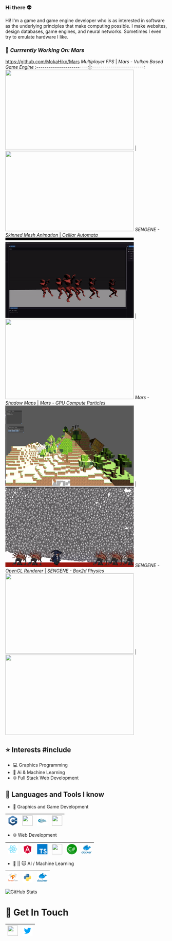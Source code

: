 ### Hi there :alien:

<!--
**tic-tacs/tic-tacs** is a ✨ _special_ ✨ repository because its `README.md` (this file) appears on your GitHub profile.

Here are some ideas to get you started:

- 🔭 I’m currently working on ...
- 🌱 I’m currently learning ...
- 👯 I’m looking to collaborate on ...
- 🤔 I’m looking for help with ...
- 💬 Ask me about ...
- 📫 How to reach me: ...
- 😄 Pronouns: ...
- ⚡ Fun fact: ...
-->

Hi! I'm a game and game engine developer who is as interested in software as the underlying principles that make computing possible. I make websites, design databases, game engines, and neural networks. Sometimes I even try to emulate hardware I like. 

### :pushpin: *Currrently Working On: Mars*
https://github.com/MokaHiko/Mars
<em>Multiplayer FPS</em>             | <em>Mars - Vulkan Based Game Engine</em>
:-------------------------:|:-------------------------:
<img src="https://github.com/tic-tacs/Ricochet/blob/main/DemoGIFS/CombatDemo.gif" width="400" height="250"> |  <img src="https://github.com/MokaHiko/Mars/raw/master/demo_gifs/mesh_demo.gif" width="400" height="250">
<em>SENGENE - Skinned Mesh Animation</em>             | <em>Celllar Automata</em>
<img src="https://github.com/MokaHiko/SENGENE/blob/main/SGE_DOCS/Gifs/dancing.gif?raw=true" width="400" height="250"> |  <img src="https://github.com/tic-tacs/AutomataEngine/raw/main/gifs/AutomataDemo.gif?raw=true" width="400" height="250">
<em>Mars - Shadow Maps</em>             | <em>Mars - GPU Compute Particles</em>
<img src="https://github.com/MokaHiko/Mars/blob/master/demo_gifs/Shadows.gif?raw=true" width="400" height="250"> |  <img src="https://github.com/MokaHiko/Mars/blob/master/demo_gifs/Gpu%20Compute%20And%202D%20Sprite%20Rendering.gif?raw=true" width="400" height="250">
<em>SENGENE - OpenGL Renderer</em>             | <em>SENGENE - Box2d Physics</em>
<img src="https://github.com/MokaHiko/SENGENE/blob/main/SGE_DOCS/Gifs/first.gif?raw=true" width="400" height="250"> |  <img src="https://github.com/tic-tacs/SENGENE/raw/2D/Docs/Gifs/box2D_demo.gif?raw=true" width="400" height="250">

## :star: Interests #include
 - :computer: Graphics Programming 
 - :crystal_ball: Ai & Machine Learning
 - :globe_with_meridians: Full Stack Web Development

## :hammer: Languages and Tools I know
- :crystal_ball: Graphics and Game Development

 <img height="32" width="32" src="https://raw.githubusercontent.com/github/explore/180320cffc25f4ed1bbdfd33d4db3a66eeeeb358/topics/cpp/cpp.png" /> | <img height="32" width="32" src="https://raw.githubusercontent.com/SaschaWillems/Vulkan/master/images/vulkanlogoscene.png" />  | <img height="32" width="32" src="https://raw.githubusercontent.com/github/explore/80688e429a7d4ef2fca1e82350fe8e3517d3494d/topics/opengl/opengl.png" /> | <img height="32" width="32" src="https://i.redd.it/tu3gt6ysfxq71.png" />  | 
| :---:         |     :---:      |      :---:  |  :---:    
- :globe_with_meridians: Web Development

| <img height="32" width="32" src="https://raw.githubusercontent.com/github/explore/80688e429a7d4ef2fca1e82350fe8e3517d3494d/topics/react/react.png" />  | <img height="32" width="32" src="https://raw.githubusercontent.com/github/explore/80688e429a7d4ef2fca1e82350fe8e3517d3494d/topics/angular/angular.png" /> | <img height="32" width="32" src="https://raw.githubusercontent.com/github/explore/80688e429a7d4ef2fca1e82350fe8e3517d3494d/topics/typescript/typescript.png" /> | <img height="32" width="32" src="https://upload.wikimedia.org/wikipedia/commons/thumb/e/ee/.NET_Core_Logo.svg/1200px-.NET_Core_Logo.svg.png" />  | <img height="32" width="32" src="https://raw.githubusercontent.com/github/explore/80688e429a7d4ef2fca1e82350fe8e3517d3494d/topics/csharp/csharp.png" /> | <img height="32" width="32" src="https://raw.githubusercontent.com/github/explore/80688e429a7d4ef2fca1e82350fe8e3517d3494d/topics/docker/docker.png" />  | 
| :---:         |     :---:      |      :---:  |  :---:         |     :---:      |      :---:  |

-  :dog: || :cat: AI / Machine Learning


| <img height="32" width="32" src="https://raw.githubusercontent.com/github/explore/80688e429a7d4ef2fca1e82350fe8e3517d3494d/topics/tensorflow/tensorflow.png" /> | <img height="32" width="32" src="https://raw.githubusercontent.com/github/explore/80688e429a7d4ef2fca1e82350fe8e3517d3494d/topics/python/python.png" /> | <img height="32" width="32" src="https://raw.githubusercontent.com/github/explore/80688e429a7d4ef2fca1e82350fe8e3517d3494d/topics/docker/docker.png" />  | 
| :---:         |     :---:      |      :---:  |  

![GitHub Stats](https://github-readme-stats.vercel.app/api?username=MokaHiko&theme=radical)

# :blue_heart: Get In Touch
| [<img height="32" width="32" src="https://cdn-icons-png.flaticon.com/512/174/174857.png" />](https://www.linkedin.com/in/christian-mark-g-solon-24b9891a1/) | [<img height="32" width="32" src="https://raw.githubusercontent.com/github/explore/80688e429a7d4ef2fca1e82350fe8e3517d3494d/topics/twitter/twitter.png" />](https://twitter.com/ChristianSolon1)| 
| :---:         |     :---:      |    



